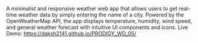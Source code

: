 A minimalist and responsive weather web app that allows users to get real-time weather data by simply entering the name of a city. Powered by the OpenWeatherMap API, the app displays temperature, humidity, wind speed, and general weather forecast with intuitive UI components and icons.
Live Demo: https://daksh2141.github.io/PRODIGY_WD_05/
